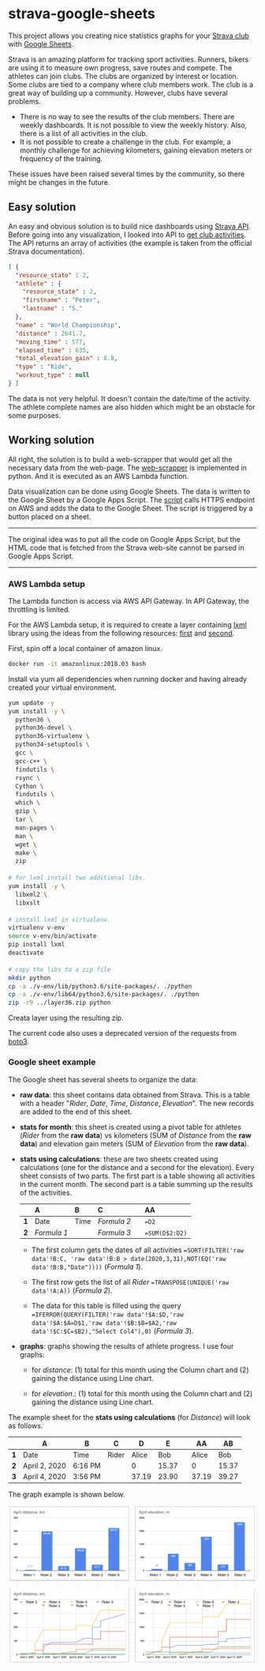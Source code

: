 # strava-google-sheets
This project allows you creating nice statistics graphs for your [Strava club](https://www.strava.com) with [Google Sheets](https://www.google.com/sheets/about/).

Strava is an amazing platform for tracking sport activities. Runners, bikers are using it to measure own progress, save routes and compete. The athletes can join clubs. The clubs are organized by interest or location. Some clubs are tied to a company where club members work. The club is a great way of building up a community. However, clubs have several problems.

- There is no way to see the results of the club members. There are weekly dashboards. It is not possible to view the weekly history. Also, there is a list of all activities in the club.
- It is not possible to create a challenge in the club. For example, a monthly challenge for achieving kilometers, gaining elevation meters or frequency of the training.

These issues have been raised several times by the community, so there might be changes in the future.

## Easy solution

An easy and obvious solution is to build nice dashboards using [Strava API](https://developers.strava.com). Before going into any visualization, I looked into API to [get club activities](https://developers.strava.com/docs/reference/#api-Clubs-getClubActivitiesById). The API returns an array of activities (the example is taken from the official Strava documentation).

```json
[ {
  "resource_state" : 2,
  "athlete" : {
    "resource_state" : 2,
    "firstname" : "Peter",
    "lastname" : "S."
  },
  "name" : "World Championship",
  "distance" : 2641.7,
  "moving_time" : 577,
  "elapsed_time" : 635,
  "total_elevation_gain" : 8.8,
  "type" : "Ride",
  "workout_type" : null
} ]
```

The data is not very helpful. It doesn't contain the date/time of the activity. The athlete complete names are also hidden which might be an obstacle for some purposes.

## Working solution

All right, the solution is to build a web-scrapper that would get all the necessary data from the web-page. The [web-scrapper](lambda_function.py) is implemented in python. And it is executed as an AWS Lambda function.

Data visualization can be done using Google Sheets. The data is written to the Google Sheet by a Google Apps Script. The [script](strava-fetch.gs) calls HTTPS endpoint on AWS and adds the data to the Google Sheet. The script is triggered by a button placed on a sheet.

---

The original idea was to put all the code on Google Apps Script, but the HTML code that is fetched from the Strava web-site cannot be parsed in Google Apps Script.

---

### AWS Lambda setup

The Lambda function is access via AWS API Gateway. In API Gateway, the throttling is limited.

For the AWS Lambda setup, it is required to create a layer containing [lxml](https://lxml.de) library using the ideas from the following resources: [first](https://stackoverflow.com/questions/56818579/unable-to-import-lxml-etree-on-aws-lambda) and [second](https://gist.github.com/allen-munsch/ad8faf9c04b72aa8d0808fa8953bc639).

First, spin off a local container of amazon linux.

```bash
docker run -it amazonlinux:2018.03 bash
```

Install via yum all dependencies when running docker and having already created your virtual environment.

```bash
yum update -y
yum install -y \
  python36 \
  python36-devel \
  python36-virtualenv \
  python34-setuptools \
  gcc \
  gcc-c++ \
  findutils \
  rsync \
  Cython \
  findutils \
  which \
  gzip \
  tar \
  man-pages \
  man \
  wget \
  make \
  zip

# for lxml install two additional libs.
yum install -y \
  libxml2 \
  libxslt

# install lxml in virtualenv.
virtualenv v-env
source v-env/bin/activate
pip install lxml
deactivate

# copy the libs to a zip file
mkdir python
cp -a ./v-env/lib/python3.6/site-packages/. ./python
cp -a ./v-env/lib64/python3.6/site-packages/. ./python
zip -r9 ../layer36.zip python
```

Creata layer using the resulting zip.

The current code also uses a deprecated version of the requests from [boto3](https://github.com/boto/boto3).

### Google sheet example

The Google sheet has several sheets to organize the data:

- **raw data**: this sheet contains data obtained from Strava. This is a table with a header "_Rider_, _Date_, _Time_, _Distance_, _Elevation_". The new records are added to the end of this sheet.

- **stats for month**: this sheet is created using a pivot table for athletes (_Rider_ from the **raw data**) vs kilometers (SUM of _Distance_ from the **raw data**) and elevation gain meters (SUM of _Elevation_ from the **raw data**).

- **stats using calculations**: these are two sheets created using calculations (one for the distance and a second for the elevation). Every sheet consists of two parts. The first part is a table showing all activities in the current month. The second part is a table summing up the results of the activities.

  |     | **A**        | **B** | **C**       |   | **AA**         |
  |-----| ------------ | ----- | ----------- |---| -------------- |
  |**1**| Date         | Time  | *Formula 2* |   | `=D2`          |
  |**2**| *Formula 1*  |       | *Formula 3* |   | `=SUM(D$2:D2)` |

  - The first column gets the dates of all activities `=SORT(FILTER('raw data'!B:C, 'raw data'!B:B > date(2020,3,31),NOT(EQ('raw data'!B:B,"Date"))))` (*Formula 1*).

  - The first row gets the list of all _Rider_ `=TRANSPOSE(UNIQUE('raw data'!A:A))` (*Formula 2*).

  - The data for this table is filled using the query `=IFERROR(QUERY(FILTER('raw data'!$A:$D,'raw data'!$A:$A=D$1,'raw data'!$B:$B=$A2,'raw data'!$C:$C=$B2),"Select Col4"),0)` (*Formula 3*).

- **graphs**: graphs showing the results of athlete progress. I use four graphs:
  
  - for _distance_: (1) total for this month using the Column chart and (2) gaining the distance using Line chart.

  - for _elevation_.: (1) total for this month using the Column chart and (2) gaining the distance using Line chart.

The example sheet for the **stats using calculations** (for _Distance_) will look as follows.

|     | **A**         | **B**   | **C** | **D** | **E** |   | **AA** | **AB** |
|-----| ------------- | ------- | ----- | ----- | ----- |---| ------ | ------ |
|**1**| Date          | Time    | Rider | Alice | Bob   |   | Alice  | Bob    |
|**2**| April 2, 2020 | 6:16 PM |       |     0 | 15.37 |   |      0 |  15.37 |
|**3**| April 4, 2020 | 3:56 PM |       | 37.19 | 23.90 |   |  37.19 |  39.27 |

The graph example is shown below.

![graph-example](graphs-example.png)
